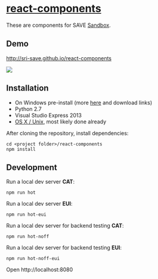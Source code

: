 # [react-components](https://github.com/SRI-SAVE/react-components)

These are components for SAVE [Sandbox](https://github.com/SRI-SAVE/Sandbox).

## Demo
http://sri-save.github.io/react-components

<a href="http://sri-save.github.io/react-components/cat.gif" target="_blank">![](http://sri-save.github.io/react-components/cat.gif)</a>

## Installation
* On Windows pre-install (more <a href="https://github.com/nodejs/node-gyp">here</a> and download links)
 * Python 2.7
 * Visual Studio Express 2013
* <a href="https://github.com/nodejs/node-gyp">OS X / Unix</a>, most likely done already

After cloning the repository, install dependencies:
```
cd <project folder>/react-components
npm install
```
## Development
Run a local dev server **CAT**:
```
npm run hot
```
Run a local dev server **EUI**:
```
npm run hot-eui
```
Run a local dev server for backend testing **CAT**:
```
npm run hot-noff
```
Run a local dev server for backend testing **EUI**:
```
npm run hot-noff-eui
```
Open http://localhost:8080
